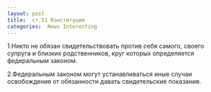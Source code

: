 ```yaml
---
layout: post
title:  ст.51 Конституции 
categories:  News Interesting
---
```


 1.Никто не обязан свидетельствовать против себя самого, своего супруга и близких родственников, 
 круг которых определяется федеральным законом.

2.Федеральным законом могут устанавливаться иные случаи освобождения от обязанности давать 
 свидетельские показания.